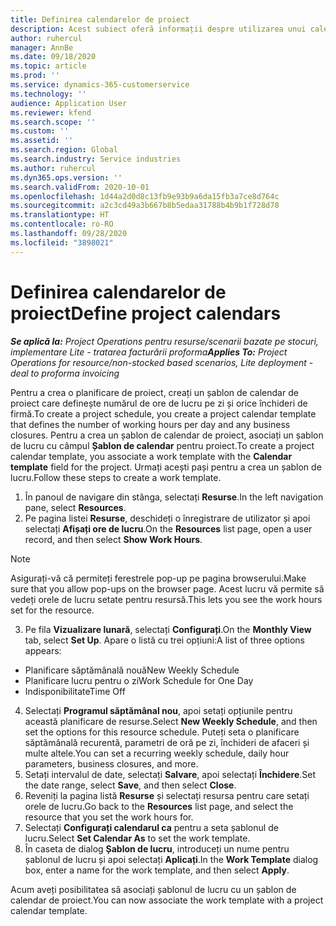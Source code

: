 ```yaml
---
title: Definirea calendarelor de proiect
description: Acest subiect oferă informații despre utilizarea unui calendar de proiect pentru a urmări planificarea proiectului.
author: ruhercul
manager: AnnBe
ms.date: 09/18/2020
ms.topic: article
ms.prod: ''
ms.service: dynamics-365-customerservice
ms.technology: ''
audience: Application User
ms.reviewer: kfend
ms.search.scope: ''
ms.custom: ''
ms.assetid: ''
ms.search.region: Global
ms.search.industry: Service industries
ms.author: ruhercul
ms.dyn365.ops.version: ''
ms.search.validFrom: 2020-10-01
ms.openlocfilehash: 1d44a2d0d8c13fb9e93b9a6da15fb3a7ce8d764c
ms.sourcegitcommit: a2c3cd49a3b667b8b5edaa31788b4b9b1f728d78
ms.translationtype: HT
ms.contentlocale: ro-RO
ms.lasthandoff: 09/28/2020
ms.locfileid: "3898021"
---
```

# <a name="define-project-calendars"></a><span data-ttu-id="96e25-103">Definirea calendarelor de proiect</span><span class="sxs-lookup"><span data-stu-id="96e25-103">Define project calendars</span></span>

<span data-ttu-id="96e25-104">_**Se aplică la:** Project Operations pentru resurse/scenarii bazate pe stocuri, implementare Lite - tratarea facturării proforma_</span><span class="sxs-lookup"><span data-stu-id="96e25-104">_**Applies To:** Project Operations for resource/non-stocked based scenarios, Lite deployment - deal to proforma invoicing_</span></span>

<span data-ttu-id="96e25-105">Pentru a crea o planificare de proiect, creați un șablon de calendar de proiect care definește numărul de ore de lucru pe zi și orice închideri de firmă.</span><span class="sxs-lookup"><span data-stu-id="96e25-105">To create a project schedule, you create a project calendar template that defines the number of working hours per day and any business closures.</span></span> <span data-ttu-id="96e25-106">Pentru a crea un șablon de calendar de proiect, asociați un șablon de lucru cu câmpul **Șablon de calendar** pentru proiect.</span><span class="sxs-lookup"><span data-stu-id="96e25-106">To create a project calendar template, you associate a work template with the **Calendar template** field for the project.</span></span> <span data-ttu-id="96e25-107">Urmați acești pași pentru a crea un șablon de lucru.</span><span class="sxs-lookup"><span data-stu-id="96e25-107">Follow these steps to create a work template.</span></span>

1. <span data-ttu-id="96e25-108">În panoul de navigare din stânga, selectați **Resurse**.</span><span class="sxs-lookup"><span data-stu-id="96e25-108">In the left navigation pane, select **Resources**.</span></span> 
2. <span data-ttu-id="96e25-109">Pe pagina listei **Resurse**, deschideți o înregistrare de utilizator și apoi selectați **Afișați ore de lucru**.</span><span class="sxs-lookup"><span data-stu-id="96e25-109">On the **Resources** list page, open a user record, and then select **Show Work Hours**.</span></span>

  > [!NOTE]
  > <span data-ttu-id="96e25-110">Asigurați-vă că permiteți ferestrele pop-up pe pagina browserului.</span><span class="sxs-lookup"><span data-stu-id="96e25-110">Make sure that you allow pop-ups on the browser page.</span></span> <span data-ttu-id="96e25-111">Acest lucru vă permite să vedeți orele de lucru setate pentru resursă.</span><span class="sxs-lookup"><span data-stu-id="96e25-111">This lets you see the work hours set for the resource.</span></span>
  
3. <span data-ttu-id="96e25-112">Pe fila **Vizualizare lunară**, selectați **Configurați**.</span><span class="sxs-lookup"><span data-stu-id="96e25-112">On the **Monthly View** tab, select **Set Up**.</span></span> <span data-ttu-id="96e25-113">Apare o listă cu trei opțiuni:</span><span class="sxs-lookup"><span data-stu-id="96e25-113">A list of three options appears:</span></span> 

  - <span data-ttu-id="96e25-114">Planificare săptămânală nouă</span><span class="sxs-lookup"><span data-stu-id="96e25-114">New Weekly Schedule</span></span>
  - <span data-ttu-id="96e25-115">Planificare lucru pentru o zi</span><span class="sxs-lookup"><span data-stu-id="96e25-115">Work Schedule for One Day</span></span>
  - <span data-ttu-id="96e25-116">Indisponibilitate</span><span class="sxs-lookup"><span data-stu-id="96e25-116">Time Off</span></span>

4. <span data-ttu-id="96e25-117">Selectați **Programul săptămânal nou**, apoi setați opțiunile pentru această planificare de resurse.</span><span class="sxs-lookup"><span data-stu-id="96e25-117">Select **New Weekly Schedule**, and then set the options for this resource schedule.</span></span> <span data-ttu-id="96e25-118">Puteți seta o planificare săptămânală recurentă, parametri de oră pe zi, închideri de afaceri și multe altele.</span><span class="sxs-lookup"><span data-stu-id="96e25-118">You can set a recurring weekly schedule, daily hour parameters, business closures, and more.</span></span>
5. <span data-ttu-id="96e25-119">Setați intervalul de date, selectați **Salvare**, apoi selectați **Închidere**.</span><span class="sxs-lookup"><span data-stu-id="96e25-119">Set the date range, select **Save**, and then select **Close**.</span></span> 
6. <span data-ttu-id="96e25-120">Reveniți la pagina listă **Resurse** și selectați resursa pentru care setați orele de lucru.</span><span class="sxs-lookup"><span data-stu-id="96e25-120">Go back to the **Resources** list page, and select the resource that you set the work hours for.</span></span> 
7. <span data-ttu-id="96e25-121">Selectați **Configurați calendarul ca** pentru a seta șablonul de lucru.</span><span class="sxs-lookup"><span data-stu-id="96e25-121">Select **Set Calendar As** to set the work template.</span></span> 
8. <span data-ttu-id="96e25-122">În caseta de dialog **Șablon de lucru**, introduceți un nume pentru șablonul de lucru și apoi selectați **Aplicați**.</span><span class="sxs-lookup"><span data-stu-id="96e25-122">In the **Work Template** dialog box, enter a name for the work template, and then select **Apply**.</span></span> 

<span data-ttu-id="96e25-123">Acum aveți posibilitatea să asociați șablonul de lucru cu un șablon de calendar de proiect.</span><span class="sxs-lookup"><span data-stu-id="96e25-123">You can now associate the work template with a project calendar template.</span></span>
